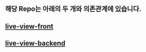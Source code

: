## 해당 Repo는 아래의 두 개와 의존관계에 있습니다.

## [live-view-front](https://github.com/kimjuno97/live-view-front)

## [live-view-backend](https://github.com/kimjuno97/live-view-backend)
